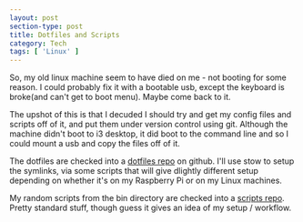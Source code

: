 ```yaml
---
layout: post
section-type: post
title: Dotfiles and Scripts
category: Tech
tags: [ 'Linux' ]
---
```


So, my old linux machine seem to have died on me - not booting for some reason.  I could probably fix it with a bootable usb, except the keyboard is broke(and can't get to boot menu).  Maybe come back to it. 

The upshot of this is that I decuded I should try and get my config files and scripts off of it, and put them under version control using git.  Although the machine didn't boot to i3 desktop, it did boot to the command line and so I could mount a usb and copy the files off of it.

The dotfiles are checked into a [dotfiles repo](https://github.com/0x3F3F/dotfiles) on github.  I'll use stow to setup the symlinks, via some scripts that will give dlightly different setup depending on whether it's on my Raspberry Pi or on my Linux machines.

My random scripts from the bin directory are checked into a [scripts repo](https://github.com/0x3F3F/Scripts). Pretty standard stuff, though guess it gives an idea of my setup / workflow.

